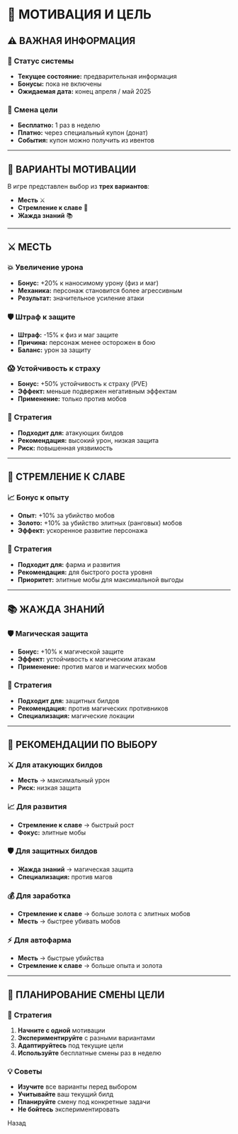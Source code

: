 # 🎯 **МОТИВАЦИЯ И ЦЕЛЬ**

## ⚠️ **ВАЖНАЯ ИНФОРМАЦИЯ**

### 📅 **Статус системы**
- **Текущее состояние:** предварительная информация
- **Бонусы:** пока не включены
- **Ожидаемая дата:** конец апреля / май 2025

### 🔄 **Смена цели**
- **Бесплатно:** 1 раз в неделю
- **Платно:** через специальный купон (донат)
- **События:** купон можно получить из ивентов

---

## 🎯 **ВАРИАНТЫ МОТИВАЦИИ**

В игре представлен выбор из **трех вариантов**:

- **Месть** ⚔️
- **Стремление к славе** 👑
- **Жажда знаний** 📚

---

## ⚔️ **МЕСТЬ**

### 💥 **Увеличение урона**
- **Бонус:** +20% к наносимому урону (физ и маг)
- **Механика:** персонаж становится более агрессивным
- **Результат:** значительное усиление атаки

### 🛡️ **Штраф к защите**
- **Штраф:** -15% к физ и маг защите
- **Причина:** персонаж менее осторожен в бою
- **Баланс:** урон за защиту

### 😱 **Устойчивость к страху**
- **Бонус:** +50% устойчивость к страху (PVE)
- **Эффект:** меньше подвержен негативным эффектам
- **Применение:** только против мобов

### 🎯 **Стратегия**
- **Подходит для:** атакующих билдов
- **Рекомендация:** высокий урон, низкая защита
- **Риск:** повышенная уязвимость

---

## 👑 **СТРЕМЛЕНИЕ К СЛАВЕ**

### 📈 **Бонус к опыту**
- **Опыт:** +10% за убийство мобов
- **Золото:** +10% за убийство элитных (ранговых) мобов
- **Эффект:** ускоренное развитие персонажа

### 🎯 **Стратегия**
- **Подходит для:** фарма и развития
- **Рекомендация:** для быстрого роста уровня
- **Приоритет:** элитные мобы для максимальной выгоды

---

## 📚 **ЖАЖДА ЗНАНИЙ**

### 🛡️ **Магическая защита**
- **Бонус:** +10% к магической защите
- **Эффект:** устойчивость к магическим атакам
- **Применение:** против магов и магических мобов

### 🎯 **Стратегия**
- **Подходит для:** защитных билдов
- **Рекомендация:** против магических противников
- **Специализация:** магические локации

---

## 🎯 **РЕКОМЕНДАЦИИ ПО ВЫБОРУ**

### ⚔️ **Для атакующих билдов**
- **Месть** → максимальный урон
- **Риск:** низкая защита

### 📈 **Для развития**
- **Стремление к славе** → быстрый рост
- **Фокус:** элитные мобы

### 🛡️ **Для защитных билдов**
- **Жажда знаний** → магическая защита
- **Специализация:** против магов

### 💰 **Для заработка**
- **Стремление к славе** → больше золота с элитных мобов
- **Месть** → быстрее убивать мобов

### ⚡ **Для автофарма**
- **Месть** → быстрые убийства
- **Стремление к славе** → больше опыта и золота

---

## 🔄 **ПЛАНИРОВАНИЕ СМЕНЫ ЦЕЛИ**

### 📅 **Стратегия**
1. **Начните с одной** мотивации
2. **Экспериментируйте** с разными вариантами
3. **Адаптируйтесь** под текущие цели
4. **Используйте** бесплатные смены раз в неделю

### 💡 **Советы**
- **Изучите** все варианты перед выбором
- **Учитывайте** ваш текущий билд
- **Планируйте** смену под конкретные задачи
- **Не бойтесь** экспериментировать

Назад

